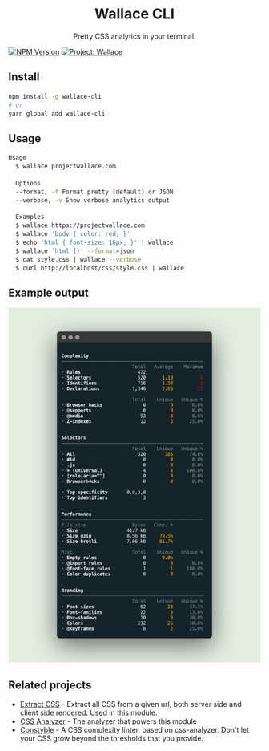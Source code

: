 <div align="center">
  <h1>Wallace CLI</h1>
  <p>Pretty CSS analytics in your terminal.</p>
</div>

[![NPM Version](https://img.shields.io/npm/v/wallace-cli.svg)](https://www.npmjs.com/package/wallace-cli)
[![Project: Wallace](https://img.shields.io/badge/Project-Wallace-29c87d.svg)](https://www.projectwallace.com/oss)

## Install

```sh
npm install -g wallace-cli
# or
yarn global add wallace-cli
```

## Usage

```sh
Usage
  $ wallace projectwallace.com

  Options
  --format, -f Format pretty (default) or JSON
  --verbose, -v Show verbose analytics output

  Examples
  $ wallace https://projectwallace.com
  $ wallace 'body { color: red; }'
  $ echo 'html { font-size: 16px; }' | wallace
  $ wallace 'html {}' --format=json
  $ cat style.css | wallace --verbose
  $ curl http://localhost/css/style.css | wallace
```

## Example output

![Example output for projectwallace.com](example.png)

## Related projects

- [Extract CSS](https://github.com/bartveneman/extract-css-core) - Extract all
  CSS from a given url, both server side and client side rendered. Used in this
  module.
- [CSS Analyzer](https://github.com/projectwallace/css-analyzer) - The analyzer
  that powers this module
- [Constyble](https://github.com/bartveneman/constyble) - A CSS complexity
  linter, based on css-analyzer. Don't let your CSS grow beyond the thresholds
  that you provide.
